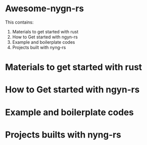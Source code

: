 # Awesome-nygn-rs

This contains: 
1. Materials to get started with rust
2. How to Get started with ngyn-rs
3. Example and boilerplate codes
4. Projects built with nyng-rs


# Materials to get started with rust

# How to Get started with ngyn-rs

# Example and boilerplate codes

# Projects builts with nyng-rs
